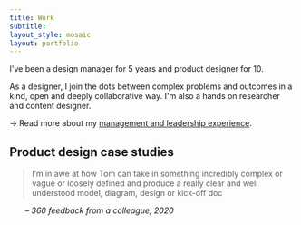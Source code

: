 ```yaml
---
title: Work
subtitle: 
layout_style: mosaic
layout: portfolio
---
```


<!-- layout style options: tiles and mosaic -->
I've been a design manager for 5 years and product designer for 10.

As a designer, I join the dots between complex problems and outcomes in a kind, open and deeply collaborative way. I'm also a hands on researcher and content designer. 

&rarr; Read more about my [management and leadership experience](/leadership).

## Product design case studies

<div class="feature-block" markdown="1">

> I’m in awe at how Tom can take in something incredibly complex or vague or loosely defined and produce a really clear and well understood model, diagram, design or kick-off doc

&nbsp;&nbsp;&nbsp;&nbsp;&nbsp;&nbsp; – *360 feedback from a colleague, 2020*

</div>






